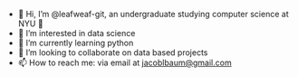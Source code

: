 - 👋 Hi, I’m @leafweaf-git, an undergraduate studying computer science at NYU 💜
- 👀 I’m interested in data science
- 🌱 I’m currently learning python
- 💞️ I’m looking to collaborate on data based projects
- 📫 How to reach me: via email at jacoblbaum@gmail.com

<!---
leafweaf-git/leafweaf-git is a ✨ special ✨ repository because its `README.md` (this file) appears on your GitHub profile.
You can click the Preview link to take a look at your changes.
--->
